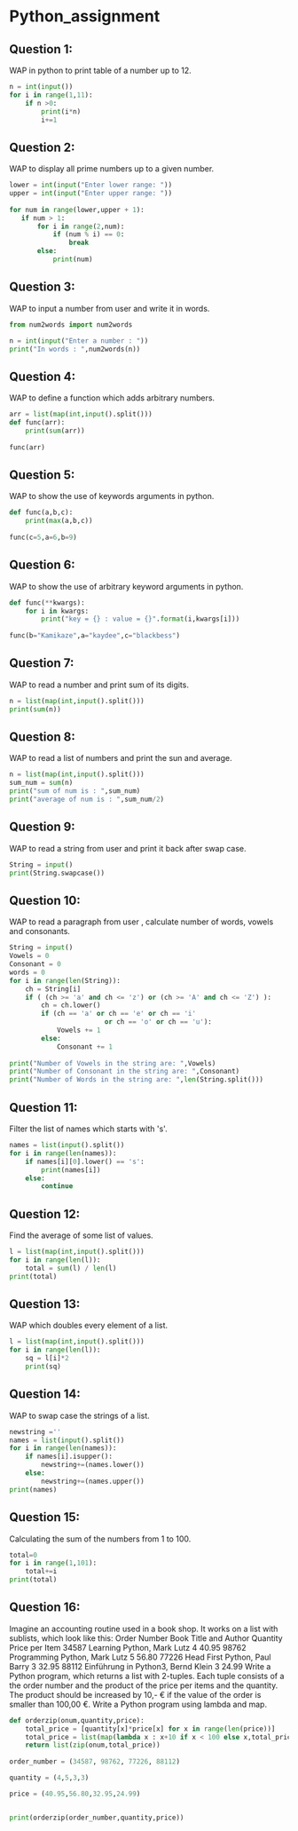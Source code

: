 # Python_assignment

## Question 1:
WAP in python to print table of a number up to 12.
```python
n = int(input())
for i in range(1,11):
    if n >0:
        print(i*n)
        i+=1
```
## Question 2:
WAP to display all prime numbers up to a given number.
```python
lower = int(input("Enter lower range: "))  
upper = int(input("Enter upper range: "))  
  
for num in range(lower,upper + 1):  
   if num > 1:  
       for i in range(2,num):  
           if (num % i) == 0:  
               break  
       else:  
           print(num)
```
## Question 3:
WAP to input a number from user and write it in words.
```python
from num2words import num2words

n = int(input("Enter a number : "))
print("In words : ",num2words(n))
```
## Question 4:
WAP to define a function which adds arbitrary numbers.
```python
arr = list(map(int,input().split()))
def func(arr):
    print(sum(arr))
        
func(arr)
```
## Question 5:
WAP to show the use of keywords arguments in python.
```python
def func(a,b,c):
    print(max(a,b,c))
       
func(c=5,a=6,b=9)
```
## Question 6:
WAP to show the use of arbitrary keyword arguments in python.
```python
def func(**kwargs):
    for i in kwargs:
        print("key = {} : value = {}".format(i,kwargs[i]))
       
func(b="Kamikaze",a="kaydee",c="blackbess")
```
## Question 7:
WAP to read a number and print sum of its digits.
```python
n = list(map(int,input().split()))
print(sum(n))
```
## Question 8:
WAP to read a list of numbers and print the sun and average.
```python
n = list(map(int,input().split()))
sum_num = sum(n)
print("sum of num is : ",sum_num)
print("average of num is : ",sum_num/2)
```
## Question 9:
WAP to read a string from user and print it back after swap case.
```python
String = input()
print(String.swapcase())
```
## Question 10:
WAP to read a paragraph from user , calculate number of words, vowels and consonants.
```python
String = input()
Vowels = 0
Consonant = 0
words = 0
for i in range(len(String)):
    ch = String[i]
    if ( (ch >= 'a' and ch <= 'z') or (ch >= 'A' and ch <= 'Z') ):
        ch = ch.lower()
        if (ch == 'a' or ch == 'e' or ch == 'i' 
                        or ch == 'o' or ch == 'u'): 
            Vowels += 1
        else: 
            Consonant += 1
            
print("Number of Vowels in the string are: ",Vowels)
print("Number of Consonant in the string are: ",Consonant)
print("Number of Words in the string are: ",len(String.split()))
```
## Question 11:
 Filter the list of names which starts with 's'.
```python
names = list(input().split())
for i in range(len(names)):
    if names[i][0].lower() == 's':
        print(names[i])
    else:
        continue
```
## Question 12:
Find the average of some list of values.
```python
l = list(map(int,input().split()))
for i in range(len(l)):
    total = sum(l) / len(l)
print(total)
```
## Question 13:
WAP which doubles every element of a list.
```python
l = list(map(int,input().split()))
for i in range(len(l)):
    sq = l[i]*2
    print(sq)
```
## Question 14:
WAP to swap case the strings of a list.
```python
newstring =''
names = list(input().split())
for i in range(len(names)):
    if names[i].isupper():
        newstring+=(names.lower())
    else:
        newstring+=(names.upper())
print(names)
```
## Question 15:
Calculating the sum of the numbers from 1 to 100.
```python
total=0
for i in range(1,101):
    total+=i
print(total)
```
## Question 16:
Imagine an accounting routine used in a book shop. It works on a list with sublists, which look like this:
Order Number Book Title and Author Quantity Price per Item
34587 Learning Python, Mark Lutz 4 40.95
98762 Programming Python, Mark Lutz 5 56.80
77226 Head First Python, Paul Barry 3 32.95
88112 Einführung in Python3, Bernd Klein 3 24.99
Write a Python program, which returns a list with 2-tuples. Each tuple consists of a the order number and the product of the price per items and the quantity. The product should be increased by 10,- € if the value of the order is smaller than 100,00 €.
Write a Python program using lambda and map.
```python
def orderzip(onum,quantity,price):
    total_price = [quantity[x]*price[x] for x in range(len(price))]
    total_price = list(map(lambda x : x+10 if x < 100 else x,total_price))
    return list(zip(onum,total_price))
    
order_number = (34587, 98762, 77226, 88112)

quantity = (4,5,3,3)

price = (40.95,56.80,32.95,24.99)


print(orderzip(order_number,quantity,price))
```
